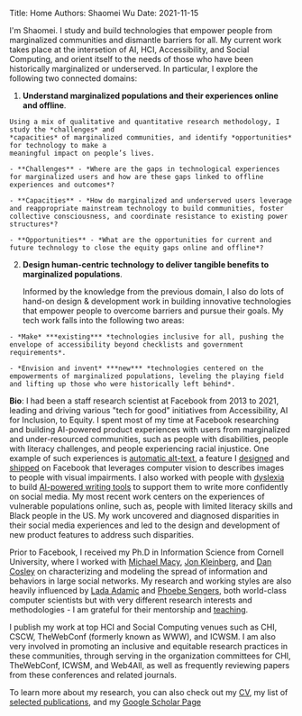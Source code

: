 Title: Home
Authors: Shaomei Wu
Date: 2021-11-15

I'm Shaomei. I study and build technologies that empower people from marginalized communities and dismantle barriers for all. My current work takes place at the intersetion of AI, HCI, Accessibility, and Social Computing, and orient itself to the needs of those who have been historically marginalized or underserved. In particular, I explore the following two connected domains:

<!-- I am interested at understanding the **experiences and challenges of marginalized communities** and building **inclusive** and **empowering** technologies **with the community**.-->

  1. **Understand marginalized populations and their experiences online and offline**.
  
    Using a mix of qualitative and quantitative research methodology, I study the *challenges* and 
	*capacities* of marginalized communities, and identify *opportunities* for technology to make a 
	meaningful impact on people’s lives.
	
	- **Challenges** - *Where are the gaps in technological experiences for marginalized users and how are these gaps linked to offline 
	experiences and outcomes*? 
	  	
    - **Capacities** - *How do marginalized and underserved users leverage and reappropriate mainstream technology to build communities, foster collective consciousness, and coordinate resistance to existing power structures*?
			
	- **Opportunities** - *What are the opportunities for current and future technology to close the equity gaps online and offline*? 
  
  2. **Design human-centric technology to deliver tangible benefits to marginalized populations**.
  
     Informed by the knowledge from the previous domain, I also do lots of hand-on design & development work  in building innovative technologies  that empower people to overcome barriers and pursue their goals. My tech work falls into the following two areas:
	 
    - *Make* ***existing*** *technologies inclusive for all, pushing the envelope of accessibility beyond checklists and government requirements*.
	
	- *Envision and invent* ***new*** *technologies centered on the empowerments of marginalized populations, leveling the playing field and lifting up those who were historically left behind*.

	
**Bio**: I had been a staff research scientist at Facebook from 2013 to 2021, leading and driving various "tech for good" initiatives from Accessibility, AI for Inclusion, to Equity. I spent most of my time at Facebook researching and building AI-powered product experiences with users from marginalized and under-resourced communities, such as people with disabilities, people with literacy challenges, and people experiencing racial injustice. One example of such experiences is [automatic alt-text](https://about.fb.com/news/2016/04/using-artificial-intelligence-to-help-blind-people-see-facebook), a feature I [designed](https://research.fb.com/publications/automatic-alt-text-computer-generated-image-descriptions-for-blind-users-on-a-social-network-service/) and [shipped](https://engineering.fb.com/2016/04/04/ios/under-the-hood-building-accessibility-tools-for-the-visually-impaired-on-facebook/) on Facebook that leverages computer vision to describes images to people with visual impairments. I also worked with people with [dyslexia](https://research.fb.com/publications/im-never-happy-with-what-i-write-challenges-and-strategies-of-people-with-dyslexia-on-social-media/) to build [AI-powered writing tools](https://research.fb.com/publications/design-and-evaluation-of-a-social-media-writing-support-tool-for-people-with-dyslexia/) to support them to write more confidently on social media. My most recent work centers on the experiences of vulnerable populations online, such as, people with limited literacy skills and Black people in the US. My work uncovered and diagnosed disparities in their social media experiences and led to the design and development of new product features to address such disparities.

Prior to Facebook, I received my Ph.D in Information Science from Cornell University, where I worked with [Michael Macy](https://sites.google.com/site/michaelmacy14/home), [Jon Kleinberg](https://www.cs.cornell.edu/home/kleinber/), and [Dan Cosley](https://www.cs.cornell.edu/~danco/) on characterizing and modeling the spread of information and behaviors in large social networks. My research and working styles are also heavily influenced by [Lada Adamic](http://www.ladamic.com/) and [Phoebe Sengers](https://www.cs.cornell.edu/people/sengers/), both world-class computer scientists but with very different research interests and methodologies - I am grateful for their mentorship and [teaching](https://www.cs.cornell.edu/people/sengers/Teaching/INFO6341/index.php).

I publish my work at top HCI and Social Computing venues such as CHI, CSCW, TheWebConf (formerly known as WWW), and ICWSM. I am also very involved in promoting an inclusive and equitable research practices in these communities, through serving in the organization committees for CHI, TheWebConf, ICWSM, and Web4All, as well as frequently reviewing papers from these conferences and related journals.

To learn more about my research, you can also check out my [CV](http://www.shaomei.info/pages/curriculum-vitae.html), my list of [selected publications](http://www.shaomei.info/pages/publications.html), and my [Google Scholar Page](https://scholar.google.com/citations?user=Y0xVWqYAAAAJ) 
